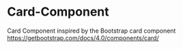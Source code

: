 # Card-Component
Card Component inspired by the Bootstrap card component https://getbootstrap.com/docs/4.0/components/card/
